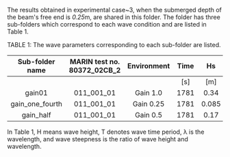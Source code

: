 The results obtained in experimental case~3, when the submerged depth of the beam's free end is *0.25*m, are shared in this folder. The folder has three sub-folders which correspond to each wave condition and are listed in Table 1.

TABLE 1: The wave parameters corresponding to each sub-folder are listed.

|  Sub-folder   name  | MARIN test no. 80372_02CB_2   | Environment | Time |   Hs  |  Tp  |  Dir. | gamma |
|:---------------:|:-----------------------------:|:-----------:|:----:|:-----:|:----:|:-----:|:-----:|
|                 |                               |             |  [s] |  [m]  |  [s] | [deg] |  [-]  |
|      gain01     |          011_001_01           |   Gain 1.0  | 1781 |  0.34 | 2.25 |  180  |  2.9  |
| gain_one_fourth |          011_001_01           |  Gain 0.25  | 1781 | 0.085 | 2.25 |  180  |  2.9  |
|    gain_half    |          011_001_01           |  Gain 0.5   | 1781 |  0.17 | 2.25 |  180  |  2.9  |

In Table 1, H means wave height, T denotes wave time period, λ is the wavelength, and wave steepness is the ratio of wave height and wavelength.
